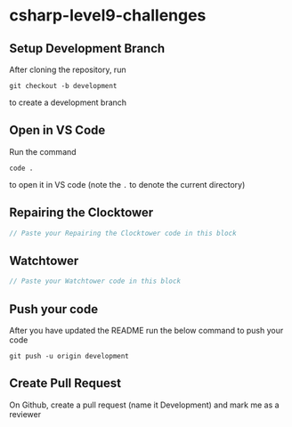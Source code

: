 # csharp-level9-challenges

## Setup Development Branch
After cloning the repository, run

```
git checkout -b development
```

to create a development branch

## Open in VS Code 

Run the command 

```
code .
```

to open it in VS code (note the `.` to denote the current directory)

## Repairing the Clocktower

```csharp
// Paste your Repairing the Clocktower code in this block
```

## Watchtower
```csharp
// Paste your Watchtower code in this block
```

## Push your code

After you have updated the README run the below command to push your code

```
git push -u origin development
```

## Create Pull Request
On Github, create a pull request (name it Development) and mark me as a reviewer

